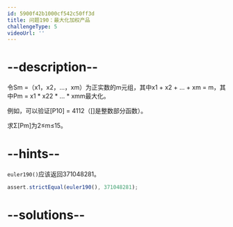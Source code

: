 ```yaml
---
id: 5900f42b1000cf542c50ff3d
title: 问题190：最大化加权产品
challengeType: 5
videoUrl: ''
---
```


# --description--

令Sm =（x1，x2，...，xm）为正实数的m元组，其中x1 + x2 + ... + xm = m，其中Pm = x1 \* x22 \* ... \* xmm最大化。

例如，可以验证\[P10] = 4112（\[]是整数部分函数）。

求Σ\[Pm]为2≤m≤15。

# --hints--

`euler190()`应该返回371048281。

```js
assert.strictEqual(euler190(), 371048281);
```

# --solutions--

